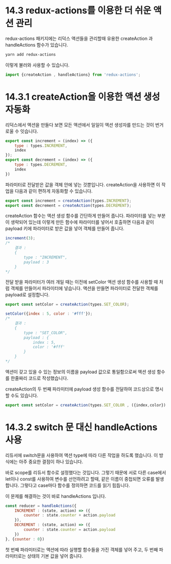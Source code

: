 # 14.3 redux-actions를 이용한 더 쉬운 액션 관리

redux-actions 패키지에는 리덕스 액션들을 관리할때 유용한 createAction 과 handleActions 함수가 있습니다.

```bash
yarn add redux-actions
```

이렇게 불러와 사용할 수 있습니다.

```js
import {createAction , handleActions} from 'redux-actions';
```

# 14.3.1 createAction을 이용한 액션 생성 자동화

리덕스에서 액션을 만들다 보면 모든 액션에서 일일이 액션 생성자를 만드는 것이 번거로울 수 잇습니다. 

```js
export const increment = (index) => ({
    type : types.INCREMENT,
    index
});
export const decrement = (index) => ({
    type : types.DECREMENT,
    index
})
```

파라미터로 전달받은 값을 객체 안에 넣는 것뿐입니다. createAction을 사용하면 이 작업을 다음과 같이 편하게 자동화할 수 있습니다.

```js
export const increment = createAction(types.INCREMENT);
export const decrement = createAction(types.DECREMENT);
```

createAction 함수는 액션 생성 함수를 간단하게 만들어 줍니다. 파라미터를 넣는 부분이 생략되어 있는데 이렇게 만든 함수에 파라미터를 넣어서 호출하면 다음과 같이 payload 키에 파라미터로 받은 값을 넣어 객체를 만들어 줍니다.

```js
increment(3);
/* 
    결과 :
    {
        type : "INCREMENT",
        payload : 3
    }
*/
```

전달 받을 파라미터가 여러 개일 때는 이전에 setColor 액션 생성 함수를 사용할 때 처럼 객체를 만들어서 파라미터에 넣습니다. 액션을 만들면 파라미터로 전달한 객체를 payload로 설정합니다.

```js
export const setColor = createAction(types.SET_COLOR);

setColor({index : 5, color : '#fff'});
/* 
    결과 :
    {
        type : "SET_COLOR",
        payload : {
            index : 5,
            color : '#fff'
        }
    }
*/
```

액션이 갖고 있을 수 있는 정보의 이름을 payload 값으로 통일함으로써 액션 생성 함수를 한줄짜리 코드로 작성했습니다.

createAction의 두 번째 파라미터에 payload 생성 함수를 전달하여 코드상으로 명시할 수도 있습니다.

```js
export const setColor = createAction(types.SET_COLOR , ({index,color}) => ({index,color}))
```

# 14.3.2 switch 문 대신 handleActions 사용

리듀서에 switch문을 사용하여 액션 type에 따라 다른 작업을 하도록 했습니다. 이 방식에는 아주 중요한 결점이 하나 있습니다.

바로 scope를 리듀서 함수로 설정했다는 것입니다. 그렇기 때문에 서로 다른 case에서 let이나 const를 사용하여 변수를 선언하려고 할때, 같은 이름이 중첩되면 오류를 발생합니다. 그렇다고 case마다 함수를 정의하면 코드를 읽기 힘듭니다.

이 문제를 해결하는 것이 바로 handleActions 입니다.

```js
const reducer = handleActions({
    INCREMENT : (state, action) => ({
        counter : state.counter + action.payload
    }),
    DECREMENT : (state, action) => ({
        counter : state.counter = action.payload
    })
}, {counter : 0})
```

첫 번째 파라미터로는 액션에 따라 실행할 함수들을 가진 객체를 넣어 주고, 두 번째 파라미터로는 상태의 기본 값을 넣어 줍니다.

